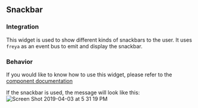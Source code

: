 ## Snackbar
### Integration
This widget is used to show different kinds of snackbars to the user. It uses `freya` as an event bus to emit and display the snackbar.

### Behavior
If you would like to know how to use this widget, please refer to the [component documentation](https://github.com/mercadolibre/frontend-layout_widgets/tree/master/mercadolibre/packages/snackbar)

If the snackbar is used, the message will look like this:
![Screen Shot 2019-04-03 at 5 31 19 PM](https://user-images.githubusercontent.com/13719066/63698010-601d6e80-c7f4-11e9-8ab8-07a0de24d049.png)

